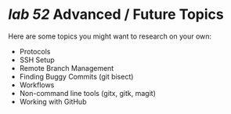 # *lab 52* Advanced / Future Topics

Here are some topics you might want to research on your own:

- Protocols
- SSH Setup
- Remote Branch Management
- Finding Buggy Commits (git bisect)
- Workflows
- Non-command line tools (gitx, gitk, magit)
- Working with GitHub

